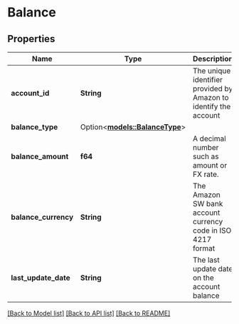 # Balance

## Properties

Name | Type | Description | Notes
------------ | ------------- | ------------- | -------------
**account_id** | **String** | The unique identifier provided by Amazon to identify the account  | 
**balance_type** | Option<[**models::BalanceType**](BalanceType.md)> |  | [optional]
**balance_amount** | **f64** | A decimal number such as amount or FX rate. | 
**balance_currency** | **String** | The Amazon SW bank account currency code in ISO 4217 format  | 
**last_update_date** | **String** | The last update date on the account balance  | 

[[Back to Model list]](../README.md#documentation-for-models) [[Back to API list]](../README.md#documentation-for-api-endpoints) [[Back to README]](../README.md)



